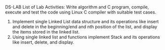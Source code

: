 DS-LAB 
List of Lab Activities:
Write algorithm and C program, compile, execute and test the code using Linux C compiler with suitable
test cases.
1. Implement single Linked List data structure and its operations like insert and delete in the
beginning/end and nth position of the list, and display the items stored in the linked list.
2. Using single linked list and functions implement Stack and its operations like insert, delete, and
display.
